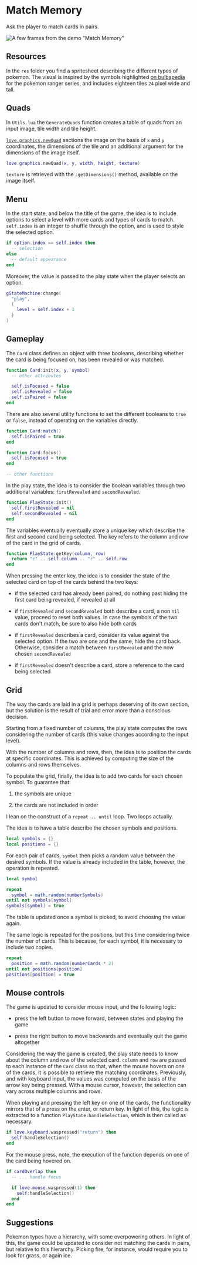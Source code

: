 # Match Memory

Ask the player to match cards in pairs.

![A few frames from the demo "Match Memory"](https://github.com/borntofrappe/game-development/blob/master/Practice/Match%20Memory/match-memory.gif)

## Resources

In the `res` folder you find a spritesheet describing the different types of pokemon. The visual is inspired by the symbols highlighted [on bulbapedia](https://bulbapedia.bulbagarden.net/wiki/Type#Symbol_icons) for the pokemon ranger series, and includes eighteen tiles `24` pixel wide and tall.

## Quads

In `Utils.lua` the `GenerateQuads` function creates a table of quads from an input image, tile width and tile height.

[`love.graphics.newQuad`](http://love2d.org/wiki/love.graphics.newQuad) sections the image on the basis of `x` and `y` coordinates, the dimensions of the tile and an additional argument for the dimensions of the image itself.

```lua
love.graphics.newQuad(x, y, width, height, texture)
```

`texture` is retrieved with the `:getDimensions()` method, available on the image itself.

## Menu

In the start state, and below the title of the game, the idea is to include options to select a level with more cards and types of cards to match. `self.index` is an integer to shuffle through the option, and is used to style the selected option.

```lua
if option.index == self.index then
  -- selection
else
  -- default appearance
end
```

Moreover, the value is passed to the play state when the player selects an option.

```lua
gStateMachine:change(
  "play",
  {
    level = self.index + 1
  }
)
```

## Gameplay

The `Card` class defines an object with three booleans, describing whether the card is being focused on, has been revealed or was matched.

```lua
function Card:init(x, y, symbol)
  -- other attributes

  self.isFocused = false
  self.isRevealed = false
  self.isPaired = false
end
```

There are also several utility functions to set the different booleans to `true` or `false`, instead of operating on the variables directly.

```lua
function Card:match()
  self.isPaired = true
end

function Card:focus()
  self.isFocused = true
end

-- other functions
```

In the play state, the idea is to consider the boolean variables through two additional variables: `firstRevealed` and `secondRevealed`.

```lua
function PlayState:init()
  self.firstRevealed = nil
  self.secondRevealed = nil
end
```

The variables eventually eventually store a unique key which describe the first and second card being selected. The key refers to the column and row of the card in the grid of cards.

```lua
function PlayState:getKey(column, row)
  return "c" .. self.column .. "r" .. self.row
end
```

When pressing the enter key, the idea is to consider the state of the selected card on top of the cards behind the two keys:

- if the selected card has already been paired, do nothing past hiding the first card being revealed, if revealed at all

- if `firstRevealed` and `secondRevealed` both describe a card, a non `nil` value, proceed to reset both values. In case the symbols of the two cards don't match, be sure to also hide both cards

- if `firstRevealed` describes a card, consider its value against the selected option. If the two are one and the same, hide the card back. Otherwise, consider a match between `firstRevealed` and the now chosen `secondRevealed`

- if `firstRevealed` doesn't describe a card, store a reference to the card being selected

## Grid

The way the cards are laid in a grid is perhaps deserving of its own section, but the solution is the result of trial and error more than a conscious decision.

Starting from a fixed number of columns, the play state computes the rows considering the number of cards (this value changes according to the input level).

With the number of columns and rows, then, the idea is to position the cards at specific coordinates. This is achieved by computing the size of the columns and rows themselves.

To populate the grid, finally, the idea is to add two cards for each chosen symbol. To guarantee that:

1. the symbols are unique

2. the cards are not included in order

I lean on the construct of a `repeat .. until` loop. Two loops actually.

The idea is to have a table describe the chosen symbols and positions.

```lua
local symbols = {}
local positions = {}
```

For each pair of cards, `symbol` then picks a random value between the desired symbols. If the value is already included in the table, however, the operation is repeated.

```lua
local symbol

repeat
  symbol = math.random(numberSymbols)
until not symbols[symbol]
symbols[symbol] = true
```

The table is updated once a symbol is picked, to avoid choosing the value again.

The same logic is repeated for the positions, but this time considering twice the number of cards. This is because, for each symbol, it is necessary to include two copies.

```lua
repeat
  position = math.random(numberCards * 2)
until not positions[position]
positions[position] = true
```

## Mouse controls

The game is updated to consider mouse input, and the following logic:

- press the left button to move forward, between states and playing the game

- press the right button to move backwards and eventually quit the game altogether

Considering the way the game is created, the play state needs to know about the column and row of the selected card. `column` and `row` are passed to each instance of the `Card` class so that, when the mouse hovers on one of the cards, it is possible to retrieve the matching coordinates. Previously, and with keyboard input, the values was computed on the basis of the arrow key being pressed. With a mouse cursor, however, the selection can vary across multiple columns and rows.

When playing and pressing the left key on one of the cards, the functionality mirrors that of a press on the enter, or return key. In light of this, the logic is extracted to a function `PlayState:handleSelection`, which is then called as necessary.

```lua
if love.keyboard.waspressed("return") then
  self:handleSelection()
end
```

For the mouse press, note, the execution of the function depends on one of the card being hovered on.

```lua
if cardOverlap then
  -- ... handle focus

  if love.mouse.waspressed(1) then
    self:handleSelection()
  end
end
```

## Suggestions

Pokemon types have a hierarchy, with some overpowering others. In light of this, the game could be updated to consider not matching the cards in pairs, but relative to this hierarchy. Picking fire, for instance, would require you to look for grass, or again ice.
